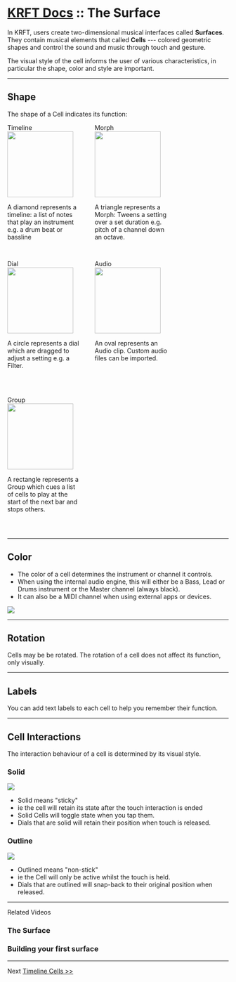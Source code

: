 # [KRFT Docs](/docs) :: The Surface

In KRFT, users create two-dimensional musical interfaces called **Surfaces**. They contain musical elements that called **Cells** --- colored geometric shapes and control the sound and music through touch and gesture.

The visual style of the cell informs the user of various characteristics, in particular the shape, color and style are important.

---

## Shape
The shape of a Cell indicates its function:

<style>
table td {font-size: 12px;}
table td {font-size: 12px;}
.cell { display: inline-block; width: 165px; padding-right: 30px;padding-bottom: 30px;} 
.cell img {  width: 150px;} 

.cell p { font-size: 14px;} 
</style>

<div class="row">
<div class="cell">
<span>Timeline</span>
<img src='../img/loop.jpg'/>
<p>A diamond represents a timeline: a list of notes that play an instrument e.g. a drum beat or bassline</p>
</div>



<div class="cell">
<span>Morph</span>
<img src='../img/morph.jpg'/>
<p>
A triangle represents a Morph: Tweens a setting over a set duration e.g. pitch of a channel down an octave.
</p>
</div>

<div class="cell">
<span>Dial</span>
<img src='../img/dial.jpg'/>
<p>
A circle represents a dial which are dragged to adjust a setting e.g. a Filter. <br><br>
</p>
</div>


<div class="cell">
<span>Audio</span>
<img src='../img/audio.jpg'/>
<p>
An oval represents an Audio clip. Custom audio files can be imported. <br><br><br>
</p>
</div>


<div class="cell">
<span>Group</span>
<img src='../img/group.jpg'/>
<p>
A rectangle represents a Group which cues a list of cells to play at the start of the next bar and stops others.
</p>
</div>
</div>

---

## Color

- The color of a cell determines the instrument or channel it controls.
- When using the internal audio engine, this will either be a Bass, Lead or Drums instrument or the Master channel (always black).
- It can also be a MIDI channel when using external apps or devices.

![](../img/color.png)

---


## Rotation

Cells may be be rotated. The rotation of a cell does not affect its function, only visually.

---


## Labels

You can add text labels to each cell to help you remember their function.

---

## Cell Interactions

The interaction behaviour of a cell is determined by its visual style.

### Solid 
![](../img/solid.png)

- Solid means "sticky" 
- ie the cell will retain its state after the touch interaction is ended
- Solid Cells will toggle state when you tap them. 
- Dials that are solid will retain their position when touch is released.


### Outline
![](../img/outlined.png) 

- Outlined means "non-stick"
- ie the Cell will only be active whilst the touch is held.
- Dials that are outlined will snap-back to their original position when released.

-----


Related Videos

### The Surface 

<div class="vid" src="hqfRW53han0"></div>


### Building your first surface 

<div class="vid" src="h3IloBevUTA"></div>


---

Next [Timeline Cells >>](../timeline-cells)



